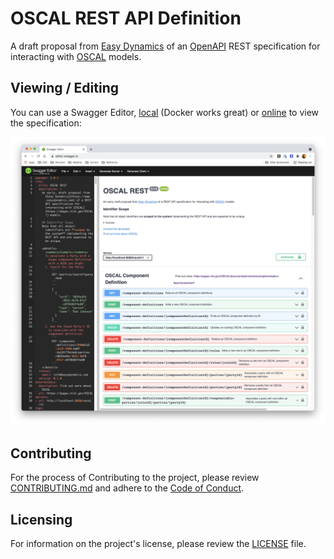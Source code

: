 # OSCAL REST API Definition

A draft proposal from [Easy Dynamics](https://www.easydynamics.com) of an [OpenAPI](https://www.openapis.org/) REST specification for interacting with [OSCAL](https://pages.nist.gov/OSCAL/) models.
    
## Viewing / Editing
You can use a Swagger Editor, [local](https://github.com/swagger-api/swagger-editor) (Docker works great) or [online](https://editor.swagger.io/?url=https://raw.githubusercontent.com/EasyDynamics/oscal-rest/develop/openapi.yaml) to view the specification:

![OSCSAL REST Swagger Screenshot](docs/resources/swagger-editor-oscal-screenshot.png)

## Contributing

For the process of Contributing to the project, please review [CONTRIBUTING.md](/CONTRIBUTING.md)
and adhere to the [Code of Conduct](/CODE_OF_CONDUCT.md).

## Licensing

For information on the project's license, please review the [LICENSE](/LICENSE) file.
